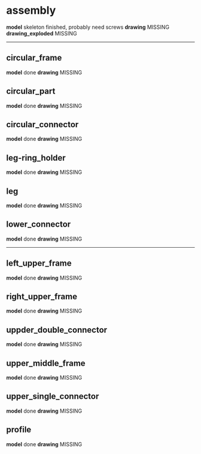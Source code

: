 # assembly
**model** skeleton finished, probably need screws
**drawing** MISSING
**drawing_exploded** MISSING

---

## circular_frame
**model** done
**drawing** MISSING

## circular_part
**model** done
**drawing** MISSING

## circular_connector
**model** done
**drawing** MISSING

## leg-ring_holder
**model** done
**drawing** MISSING

## leg
**model** done
**drawing** MISSING

## lower_connector
**model** done
**drawing** MISSING

---

## left_upper_frame
**model** done
**drawing** MISSING

## right_upper_frame
**model** done
**drawing** MISSING

## uppder_double_connector
**model** done
**drawing** MISSING

## upper_middle_frame
**model** done
**drawing** MISSING

## upper_single_connector
**model** done
**drawing** MISSING

## profile
**model** done
**drawing** MISSING
